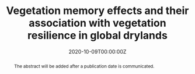 ---
title: Vegetation memory effects and their association with vegetation resilience in global drylands
abstract: The abstract will be added after a publication date is communicated.
authors:
- ErikKusch
- Richard Davy
- Alistair Seddon
date: "2020-10-09T00:00:00Z"
doi: ""
featured: true
projects:
- Vegetation Memory across Global Dryland Regions
publication: "*Journal of Ecology*"
# publication_short: ""
publication_types: # 1 = conference paper, 2 = journal article, 3 = preprint, 4 = conference paper, 5 = book, 6 = Book section, 7 = Thesis, 8 = patent
- "3"
# publishDate: ""
tags:
- Vegetation Memory
- Resilience
- Remote Sensing
- Drylands
url_code: https://github.com/ErikKusch/Vegetation-Memory
# url_dataset: ''
# url_pdf: ""
url_poster: /media/poster/2020_ISEC/Poster - Global Dryland Vegetation Memory.pdf
# url_project: ""
# url_slides: ""
# url_source: '#'
# url_video: '#'
summary: Expanding on my M.Sc. thesis by applying my vegetation memory framework to global drylands.
---